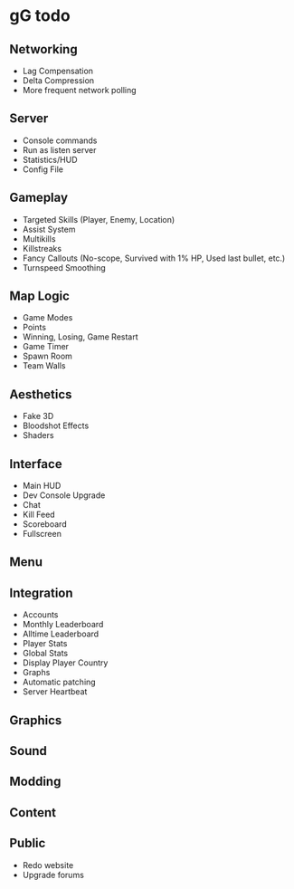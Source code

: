 gG todo
=======

Networking
----------
- Lag Compensation
- Delta Compression
- More frequent network polling

Server
------
- Console commands
- Run as listen server
- Statistics/HUD
- Config File

Gameplay
--------
- Targeted Skills (Player, Enemy, Location)
- Assist System
- Multikills
- Killstreaks
- Fancy Callouts (No-scope, Survived with 1% HP, Used last bullet, etc.)
- Turnspeed Smoothing

Map Logic
---------
- Game Modes
- Points
- Winning, Losing, Game Restart
- Game Timer
- Spawn Room
- Team Walls

Aesthetics
----------
- Fake 3D
- Bloodshot Effects
- Shaders

Interface
---------
- Main HUD
- Dev Console Upgrade
- Chat
- Kill Feed
- Scoreboard
- Fullscreen

Menu
----

Integration
-----------
- Accounts
- Monthly Leaderboard
- Alltime Leaderboard
- Player Stats
- Global Stats
- Display Player Country
- Graphs
- Automatic patching
- Server Heartbeat

Graphics
--------

Sound
-----

Modding
-------

Content
-------

Public
------
- Redo website
- Upgrade forums